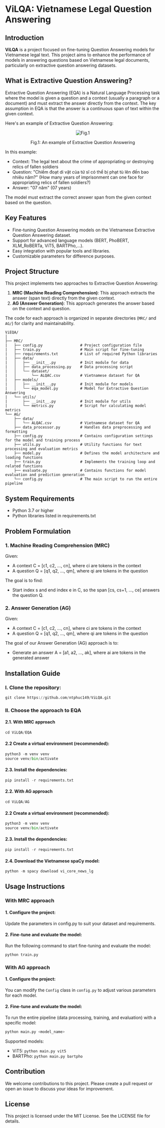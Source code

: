 # ViLQA: Vietnamese Legal Question Answering

## Introduction

**ViLQA** is a project focused on fine-tuning Question Answering models for Vietnamese legal text. This project aims to enhance the performance of models in answering questions based on Vietnamese legal documents, particularly on extractive question answering datasets.

## What is Extractive Question Answering?

Extractive Question Answering (EQA) is a Natural Language Processing task where the model is given a question and a context (usually a paragraph or a document) and must extract the answer directly from the context. The key assumption in EQA is that the answer is a continuous span of text within the given context.

Here's an example of Extractive Question Answering:

<figure>
  <p align="center">
    <img src="EQA/images/MRC.png" alt="Fig.1">
  </p>
  <p align="center"><normal>Fig.1: An example of Extractive Question Answering</strong></p>
</figure>

In this example:
- Context: The legal text about the crime of appropriating or destroying relics of fallen soldiers
- Question: "Chiếm đoạt di vật của tử sĩ có thể bị phạt tù lên đến bao nhiêu năm?" (How many years of imprisonment can one face for appropriating relics of fallen soldiers?)
- Answer: "07 năm" (07 years)

The model must extract the correct answer span from the given context based on the question.

## Key Features

- Fine-tuning Question Answering models on the Vietnamese Extractive Question Answering dataset.
- Support for advanced language models (BERT, PhoBERT, XLM_RoBERTa, ViT5, BARTPho,...).
- Easy integration with popular tools and libraries.
- Customizable parameters for difference purposes.

## Project Structure

This project implements two approaches to Extractive Question Answering:

1. **MRC (Machine Reading Comprehension)**: This approach extracts the answer (span text) directly from the given context.
2. **AG (Answer Generation)**: This approach generates the answer based on the context and question.

The code for each approach is organized in separate directories (`MRC/` and `AG/`) for clarity and maintainability.

```plaintext
ViEQA/
│
├── MRC/
|   ├── config.py                 # Project configuration file
|   ├── train.py                  # Main script for fine-tuning
|   ├── requirements.txt          # List of required Python libraries
|   ├── data/
|   │   ├── __init__.py           # Init module for data
|   │   ├── data_processing.py    # Data processing script
|   │   └── dataset/
|   │       └── ALQAC.csv         # Vietnamese dataset for QA
|   ├── models/
|   │   ├── __init__.py           # Init module for models
|   │   └── eqa_model.py          # Model for Extractive Question Answering
|   └── utils/
|       ├── __init__.py           # Init module for utils
|       └── metrics.py            # Script for calculating model metrics
└── AG/
    ├── data/
    │   └── ALQAC.csv             # Vietnamese dataset for QA
    ├── data_processor.py         # Handles data preprocessing and formatting
    ├── config.py                 # Contains configuration settings for the model and training process
    ├── utils.py                  # Utility functions for text processing and evaluation metrics
    ├── model.py                  # Defines the model architecture and loading functions
    ├── train.py                  # Implements the training loop and related functions
    ├── evaluate.py               # Contains functions for model evaluation and prediction generation
    └── config.py                 # The main script to run the entire pipeline
```

## System Requirements

- Python 3.7 or higher
- Python libraries listed in requirements.txt

## Problem Formulation
### 1. Machine Reading Comprehension (MRC)

Given:
- A context C = [c1, c2, ..., cn], where ci are tokens in the context
- A question Q = [q1, q2, ..., qm], where qi are tokens in the question

The goal is to find:
- Start index s and end index e in C, so the span [cs, cs+1, ..., ce] answers the question Q.

### 2. Answer Generation (AG)

Given:
* A context C = [c1, c2, ..., cn], where ci are tokens in the context
* A question Q = [q1, q2, ..., qm], where qi are tokens in the question

The goal of our Answer Generation (AG) approach is to:
* Generate an answer A = [a1, a2, ..., ak], where ai are tokens in the generated answer

## Installation Guide

### I. Clone the repository:

```python
git clone https://github.com/ntphuc149/ViLQA.git
```

### II. Choose the approach to EQA
#### 2.1. With MRC approach

```python
cd ViLQA/EQA
```

#### 2.2 Create a virtual environment (recommended):

```python
python3 -m venv venv
source venv/bin/activate
```

#### 2.3. Install the dependencies:

```python
pip install -r requirements.txt
```

#### 2.2. With AG approach

```python
cd ViLQA/AG
```

#### 2.2 Create a virtual environment (recommended):

```python
python3 -m venv venv
source venv/bin/activate
```

#### 2.3. Install the dependencies:

```python
pip install -r requirements.txt
```

#### 2.4. Download the Vietnamese spaCy model:

```python
python -m spacy download vi_core_news_lg
```

## Usage Instructions
### With MRC approach
#### 1. Configure the project:

Update the parameters in config.py to suit your dataset and requirements.

#### 2. Fine-tune and evaluate the model:

Run the following command to start fine-tuning and evaluate the model:

```python
python train.py
```

### With AG approach
#### 1. Configure the project:

You can modify the `Config` class in `config.py` to adjust various parameters for each model.

#### 2. Fine-tune and evaluate the model:

To run the entire pipeline (data processing, training, and evaluation) with a specific model:

```python
python main.py <model_name>
```

Supported models:
- ViT5: `python main.py vit5`
- BARTPho: `python main.py bartpho`

## Contribution

We welcome contributions to this project. Please create a pull request or open an issue to discuss your ideas for improvement.

## License
This project is licensed under the MIT License. See the LICENSE file for details.
